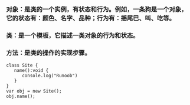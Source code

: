 ### 对象：是类的一个实例，有状态和行为。例如，一条狗是一个对象，它的状态有：颜色、名字、品种；行为有：摇尾巴、叫、吃等。

### 类：是一个模板，它描述一类对象的行为和状态。

### 方法：是类的操作的实现步骤。

```
class Site { 
   name():void { 
      console.log("Runoob") 
   } 
} 
var obj = new Site(); 
obj.name();
```

